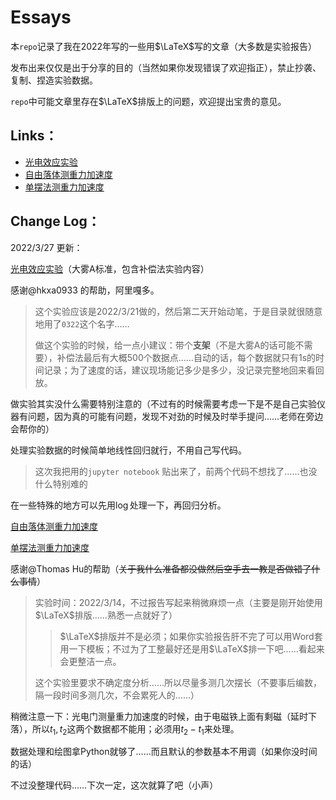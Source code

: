 # Essays

本`repo`记录了我在2022年写的一些用$\LaTeX$写的文章（大多数是实验报告）

发布出来仅仅是出于分享的目的（当然如果你发现错误了欢迎指正），禁止抄袭、复制、捏造实验数据。

`repo`中可能文章里存在$\LaTeX$排版上的问题，欢迎提出宝贵的意见。

## Links：

* [光电效应实验](./0322/)
* [自由落体测重力加速度](./0318)
* [单摆法测重力加速度](./0315)



## Change Log：

 2022/3/27 更新：

 [光电效应实验](./0322/)（大雾A标准，包含补偿法实验内容）

 感谢@hkxa0933 的帮助，阿里嘎多。

 > 这个实验应该是2022/3/21做的，然后第二天开始动笔，于是目录就很随意地用了`0322`这个名字……
 >
 > 做这个实验的时候，给一点小建议：带个**支架**（不是大雾A的话可能不需要），补偿法最后有大概500个数据点……自动的话，每个数据就只有1s的时间记录；为了速度的话，建议现场能记多少是多少，没记录完整地回来看回放。

做实验其实没什么需要特别注意的（不过有的时候需要考虑一下是不是自己实验仪器有问题，因为真的可能有问题，发现不对劲的时候及时举手提问……老师在旁边会帮你的）

处理实验数据的时候简单地线性回归就行，不用自己写代码。

> 这次我把用的`jupyter notebook` 贴出来了，前两个代码不想找了……也没什么特别难的

在一些特殊的地方可以先用$\log$处理一下，再回归分析。



[自由落体测重力加速度](./0318)

[单摆法测重力加速度](./0315)

感谢@Thomas Hu的帮助（~~关于我什么准备都没做然后空手去一教是否做错了什么事情~~）

> 实验时间：2022/3/14，不过报告写起来稍微麻烦一点（主要是刚开始使用$\LaTeX$排版……熟悉一点就好了）
>
> > $\LaTeX$排版并不是必须；如果你实验报告肝不完了可以用Word套用一下模板；不过为了工整最好还是用$\LaTeX$排一下吧……看起来会更整洁一点。
>
> 这个实验里要求不确定度分析……所以尽量多测几次摆长（不要事后编数，隔一段时间多测几次，不会累死人的……）

稍微注意一下：光电门测量重力加速度的时候，由于电磁铁上面有剩磁（延时下落），所以$t_1,t_2$这两个数据都不能用；必须用$t_2-t_1$来处理。

数据处理和绘图拿Python就够了……而且默认的参数基本不用调（如果你没时间的话）

不过没整理代码……下次一定，这次就算了吧（小声）

